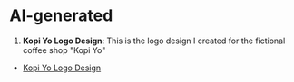 # AI-generated

1. **Kopi Yo Logo Design**: This is the logo design I created for the fictional coffee shop "Kopi Yo"
- [Kopi Yo Logo Design](/AI-generated/Kopi-Yo/README.md)
